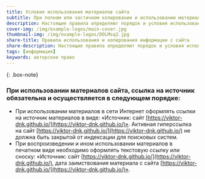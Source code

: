 ```yaml
---
title: Условия использования материалов сайта
subtitle: При полном или частичном копировании и использовании материалов данного сайта ссылка на источник обязательна.
description: Настоящие правила определяют порядок и условия использования информационных, новостных и иных материалов размещенных на сайте "Заметки географа"
cover-img: /img/example-logos/main-cover.jpg
thumbnail-img: /img/example-logos/DOLMsq2.jpg
share-title: Правила использования и копирования информации с сайта
share-description: Настоящие правила определяют порядок и условия использования информационных, новостных и иных материалов размещенных на сайте "Заметки географа"
tags: [информация]
keywords: авторское право
---
```

{: .box-note}
### При использовании материалов сайта, ссылка на источник обязательна и осуществляется в следующем порядке:

- При использовании материалов в сети Интернет оформлять ссылки на источник материалов в виде: «Источник: сайт [https://viktor-dnk.github.io/](https://viktor-dnk.github.io/)». Активная гиперссылка на сайт [https://viktor-dnk.github.io/](https://viktor-dnk.github.io/) не должна быть закрытой от индексации для поисковых систем.
- При воспроизведении и ином использовании материалов в печатном виде необходимо оформлять текстовую ссылку или сноску: «Источник: сайт [https://viktor-dnk.github.io/](https://viktor-dnk.github.io/), дата заимствования материала с сайта [https://viktor-dnk.github.io/](https://viktor-dnk.github.io/)».
